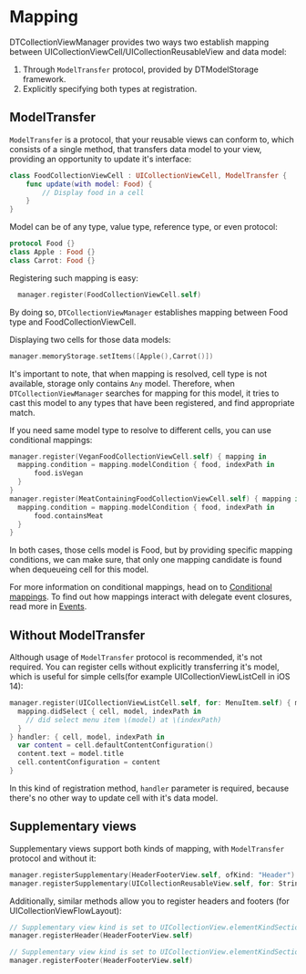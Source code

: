 # Mapping

DTCollectionViewManager provides two ways two establish mapping between UICollectionViewCell/UICollectionReusableView and data model:

1. Through `ModelTransfer` protocol, provided by DTModelStorage framework.
2. Explicitly specifying both types at registration.

## ModelTransfer

`ModelTransfer` is a protocol, that your reusable views can conform to, which consists of a single method, that transfers data model to your view, providing an opportunity to update it's interface:

```swift
class FoodCollectionViewCell : UICollectionViewCell, ModelTransfer {
    func update(with model: Food) {
        // Display food in a cell
    }
}
```

Model can be of any type, value type, reference type, or even protocol:

```swift
protocol Food {}
class Apple : Food {}
class Carrot: Food {}
```

Registering such mapping is easy:

```swift
  manager.register(FoodCollectionViewCell.self)
```

By doing so, `DTCollectionViewManager` establishes mapping between Food type and FoodCollectionViewCell.

Displaying two cells for those data models:

```swift
manager.memoryStorage.setItems([Apple(),Carrot()])
```

It's important to note, that when mapping is resolved, cell type is not available, storage only contains `Any` model. Therefore, when `DTCollectionViewManager` searches for mapping for this model, it tries to cast this model to any types that have been registered, and find appropriate match.

If you need same model type to resolve to different cells, you can use conditional mappings:

```swift
manager.register(VeganFoodCollectionViewCell.self) { mapping in
  mapping.condition = mapping.modelCondition { food, indexPath in
      food.isVegan
  }
}
manager.register(MeatContainingFoodCollectionViewCell.self) { mapping in
  mapping.condition = mapping.modelCondition { food, indexPath in
      food.containsMeat
  }
}
```

In both cases, those cells model is Food, but by providing specific mapping conditions, we can make sure, that only one mapping candidate is found when dequeueing cell for this model.

For more information on conditional mappings, head on to [Conditional mappings](Conditional%20mappings.md). To find out how mappings interact with delegate event closures, read more in [Events](Events.md).

## Without ModelTransfer

Although usage of `ModelTransfer` protocol is recommended, it's not required. You can register cells without explicitly transferring it's model, which is useful for simple cells(for example UICollectionViewListCell in iOS 14):

```swift
manager.register(UICollectionViewListCell.self, for: MenuItem.self) { mapping in
  mapping.didSelect { cell, model, indexPath in
    // did select menu item \(model) at \(indexPath)
  }
} handler: { cell, model, indexPath in
  var content = cell.defaultContentConfiguration()
  content.text = model.title
  cell.contentConfiguration = content
}
```

In this kind of registration method, `handler` parameter is required, because there's no other way to update cell with it's data model.

## Supplementary views

Supplementary views support both kinds of mapping, with `ModelTransfer` protocol and without it:

```swift
manager.registerSupplementary(HeaderFooterView.self, ofKind: "Header")
manager.registerSupplementary(UICollectionReusableView.self, for: String.self, ofKind: "Header")
```

Additionally, similar methods allow you to register headers and footers (for UICollectionViewFlowLayout):

```swift
// Supplementary view kind is set to UICollectionView.elementKindSectionHeader
manager.registerHeader(HeaderFooterView.self)

// Supplementary view kind is set to UICollectionView.elementKindSectionFooter
manager.registerFooter(HeaderFooterView.self)
```
